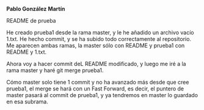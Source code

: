 **Pablo González Martín**

README de prueba

He creado prueba1 desde la rama master, y le he añadido un archivo vacío 1.txt. He hecho commit, y se ha subido todo correctamente al repositorio. Me aparecen ambas ramas, la master sólo con README y prueba1 con README y 1.txt.

Ahora voy a hacer commit deL README modificado, y luego me iré a la rama master y haré git merge prueba1.

Cómo master solo tiene 1 commit y no ha avanzado más desde que cree prueba1, el merge se hará con un Fast Forward, es decir, el puntero de master pasará al commit de prueba1, y ya tendremos en master lo guardado en esa subrama.
